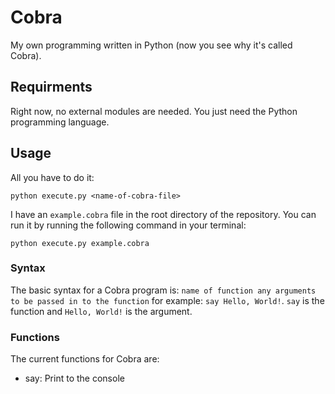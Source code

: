 # Cobra
My own programming written in Python (now you see why it's called Cobra).

## Requirments
Right now, no external modules are needed. You just need the Python programming language.

## Usage
All you have to do it:
```shell
python execute.py <name-of-cobra-file>
```
I have an `example.cobra` file in the root directory of the repository.
You can run it by running the following command in your terminal:
```shell
python execute.py example.cobra
```

### Syntax
The basic syntax for a Cobra program is: `name of function any arguments to be passed in to the function` for example: `say Hello, World!`. `say` is the function and `Hello, World!` is the argument.

### Functions
The current functions for Cobra are:
- say: Print to the console

